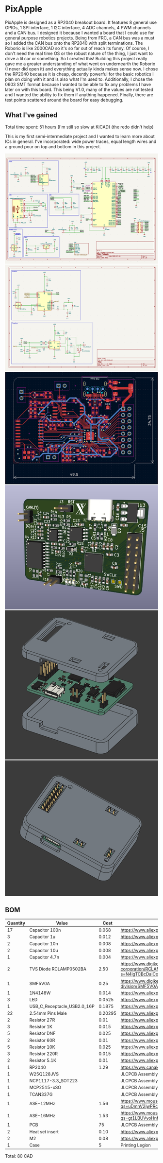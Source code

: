 # PixApple

PixApple is designed as a RP2040 breakout board. It features 8 general use GPIOs, 1 SPI interface, 1 I2C interface, 4 ADC channels, 4 PWM channels and a CAN bus.
I designed it because I wanted a board that I could use for general purpose robotics projects. Being from FRC, a CAN bus was a must so I added the CAN bus onto the RP2040 with split terminations.
The Roborio is like 2000CAD so it's so far out of reach its funny. Of course, I don't need the real time OS or the robust nature of the thing, I just want to drive a lil car or something. So I created this!
Building this project really gave me a greater understanding of what went on undernearth the Roborio (I never did open it) and everything actually kinda makes sense now.
I chose the RP2040 because it is cheap, decently powerful for the basic robotics I plan on doing with it and is also what I'm used to.
Additionally, I chose the 0603 SMT format because I wanted to be able to fix any problems I have later on with this board.
This being V1.0, many of the values are not tested and I wanted the ability to fix them if anything happened.
Finally, there are test points scattered around the board for easy debugging.

## What I've gained

Total time spent: 51 hours (I'm still so slow at KiCAD) (the redo didn't help)

This is my first semi-intermediate project and I wanted to learn more about ICs in general. I've incorporated: wide power traces, equal length wires and a ground pour on top and bottom in this project.

![Schematic](img/21.png)
![Schematic](img/22.png)
![PCB](img/19.png)
![3D](img/20.png)
![Case](img/23.png)
![Exploded](img/24.png)

## BOM

| Quantity | Value                       | Cost    | URL                                                                                                                                                    |
| -------- | --------------------------- | ------- | ------------------------------------------------------------------------------------------------------------------------------------------------------ |
| 17       | Capacitor 100n              | 0.068   | https://www.aliexpress.com/item/1005002782324319.html                                                                                                  |
| 3        | Capacitor 1u                | 0.012   | https://www.aliexpress.com/item/1005002782324319.html                                                                                                  |
| 2        | Capacitor 10n               | 0.008   | https://www.aliexpress.com/item/1005002782324319.html                                                                                                  |
| 2        | Capacitor 10u               | 0.008   | https://www.aliexpress.com/item/1005002782324319.html                                                                                                  |
| 1        | Capacitor 4.7n              | 0.004   | https://www.aliexpress.com/item/1005002782324319.html                                                                                                  |
| 2        | TVS Diode RCLAMP0502BA      | 2.50    | https://www.digikey.ca/en/products/detail/semtech-corporation/RCLAMP0502BATCT/2603604?s=N4IgTCBcDaICoDUDKACAIgSwPYBMCmKASgMIAyAggLIAKADAKy1gBC5IAugL5A |
| 1        | SMF5V0A                     | 0.25    | https://www.digikey.ca/en/products/detail/vishay-general-semiconductor-diodes-division/SMF5V0A-E3-08/1680585                                           |
| 1        | 1N4148W                     | 0.014   | https://www.aliexpress.com/item/4000685043735.html                                                                                                     |
| 3        | LED                         | 0.0525  | https://www.aliexpress.com/item/1005006211269173.html                                                                                                  |
| 1        | USB_C_Receptacle_USB2.0_16P | 0.1875  | https://www.aliexpress.com/item/1005008515699009.html                                                                                                  |
| 22       | 2.54mm Pins Male            | 0.20295 | https://www.aliexpress.com/item/4001198421663.html                                                                                                     |
| 2        | Resistor 27R                | 0.01    | https://www.aliexpress.com/item/1005007902452631.html                                                                                                  |
| 3        | Resistor 1K                 | 0.015   | https://www.aliexpress.com/item/1005007902452631.html                                                                                                  |
| 5        | Resistor DNF                | 0.025   | https://www.aliexpress.com/item/1005007902452631.html                                                                                                  |
| 2        | Resistor 60R                | 0.01    | https://www.aliexpress.com/item/1005007902452631.html                                                                                                  |
| 5        | Resistor 10K                | 0.025   | https://www.aliexpress.com/item/1005007902452631.html                                                                                                  |
| 3        | Resistor 220R               | 0.015   | https://www.aliexpress.com/item/1005007902452631.html                                                                                                  |
| 2        | Resistor 5.1K               | 0.01    | https://www.aliexpress.com/item/1005007902452631.html                                                                                                  |
| 1        | RP2040                      | 1.29    | https://www.canakit.com/raspberry-pi-rp2040.html?cid=cad&src=raspberrypi                                                                               |
| 1        | W25Q128JVS                  |         | JLCPCB Assembly                                                                                                                                        |
| 1        | NCP1117-3.3_SOT223          |         | JLCPCB Assembly                                                                                                                                        |
| 1        | MCP2515-xSO                 |         | JLCPCB Assembly                                                                                                                                        |
| 1        | TCAN337G                    |         | JLCPCB Assembly                                                                                                                                        |
| 1        | ASE-12MHz                   | 1.56    | https://www.mouser.ca/ProductDetail/ABRACON/ASE-12.000MHZ-ET?qs=uDmhV2jwPRcj2BLg3gv24Q%3D%3D                                                           |
| 1        | ASE-16MHz                   | 1.53    | https://www.mouser.ca/ProductDetail/ABRACON/ASE-16.000MHZ-LC-T?qs=gt1LBUVyoHnfDWzQTg2whA%3D%3D                                                         |
| 1        | PCB                         | 75      | JLCPCB Assembly                                                                                                                                        |
| 2        | Heat set insert             | 0.10    | https://www.aliexpress.com/item/1005007653131713.html                                                                                                  |
| 2        | M2                          | 0.08    | https://www.aliexpress.com/item/32810872544.html                                                                                                       |
| 1        | Case                        | 5       | Printing Legion                                                                                                                                        |

Total: 80 CAD
